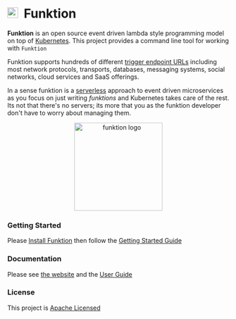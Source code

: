 # <img src="https://raw.githubusercontent.com/funktionio/funktion-connectors/master/docs/images/icon.png" width="24" height="24"/>&nbsp; Funktion

**Funktion** is an open source event driven lambda style programming model on top of [Kubernetes](http://kubernetes.io). This project provides a command line tool for working with `Funktion`

Funktion supports hundreds of different [trigger endpoint URLs](http://camel.apache.org/components.html) including most network protocols, transports, databases, messaging systems, social networks, cloud services and SaaS offerings.

In a sense funktion is a [serverless](https://www.quora.com/What-is-Serverless-Computing) approach to event driven microservices as you focus on just writing _funktions_ and Kubernetes takes care of the rest. Its not that there's no servers; its more that you as the funktion developer don't have to worry about managing them.

<p align="center">
  <a href="http://fabric8.io/">
  	<img src="https://raw.githubusercontent.com/funktionio/funktion-connectors/master/docs/images/icon.png" alt="funktion logo" width="200" height="200"/>
  </a>
</p>


### Getting Started

Please [Install Funktion](https://funktion.fabric8.io/docs/#install) then follow the [Getting Started Guide](https://funktion.fabric8.io/docs/#get-started) 

### Documentation

Please see [the website](https://funktion.fabric8.io/) and the [User Guide](https://funktion.fabric8.io/docs/) 


### License

This project is [Apache Licensed](license.md)
